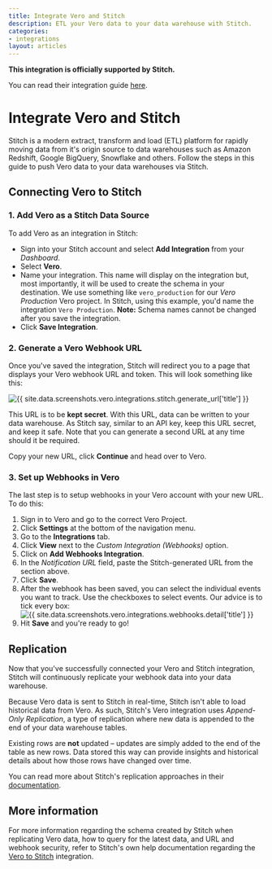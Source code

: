 ```yaml
---
title: Integrate Vero and Stitch 
description: ETL your Vero data to your data warehouse with Stitch.
categories:
- integrations
layout: articles
---
```


<div class="alert alert-success top-margin-medium bottom-margin-small">
  <p class="no-top-margin">
    <strong>This integration is officially supported by Stitch.</strong>
  </p>
  <p>
    You can read their integration guide <a href="{{site.data.links.integrations.stitch_help_doc}}">here</a>.
  </p>
</div>

# Integrate Vero and Stitch 

Stitch is a modern extract, transform and load (ETL) platform for rapidly moving data from it's origin source to data warehouses such as Amazon Redshift, Google BigQuery, Snowflake and others. Follow the steps in this guide to push Vero data to your data warehouses via Stitch.

## Connecting Vero to Stitch

### 1. Add Vero as a Stitch Data Source

To add Vero as an integration in Stitch:

- Sign into your Stitch account and select **Add Integration** from your _Dashboard_.
- Select **Vero**.
- Name your integration. This name will display on the integration but, most importantly, it will be used to create the schema in your destination. We use something like `vero_production` for our _Vero Production_ Vero project. In Stitch, using this example, you'd name the integration `Vero Production`. **Note:** Schema names cannot be changed after you save the integration.
- Click **Save Integration**.

### 2. Generate a Vero Webhook URL

Once you've saved the integration, Stitch will redirect you to a page that displays your Vero webhook URL and token. This will look something like this:

![{{ site.data.screenshots.vero.integrations.stitch.generate_url['title'] }}]({{site.data.screenshots.vero.integrations.stitch.generate_url['image']}}) 

This URL is to be **kept secret**. With this URL, data can be written to your data warehouse. As Stitch say, similar to an API key, keep this URL secret, and keep it safe. Note that you can generate a second URL at any time should it be required.

Copy your new URL, click **Continue** and head over to Vero.

### 3. Set up Webhooks in Vero

The last step is to setup webhooks in your Vero account with your new URL. To do this:

1. Sign in to Vero and go to the correct Vero Project.
2. Click **Settings** at the bottom of the navigation menu.
3. Go to the **Integrations** tab.
4. Click **View** next to the _Custom Integration (Webhooks)_ option.
5. Click on **Add Webhooks Integration**.
6. In the _Notification URL_ field, paste the Stitch-generated URL from the section above.
7. Click **Save**.
8. After the webhook has been saved, you can select the individual events you want to track. Use the checkboxes to select events. Our advice is to tick every box: ![{{ site.data.screenshots.vero.integrations.webhooks.detail['title'] }}]({{site.data.screenshots.vero.integrations.webhooks.detail['image']}}) 
9. Hit **Save** and you're ready to go!

## Replication

Now that you've successfully connected your Vero and Stitch integration, Stitch will continuously replicate your webhook data into your data warehouse.

Because Vero data is sent to Stitch in real-time, Stitch isn't able to load historical data from Vero. As such, Stitch's Vero integration uses _Append-Only Replication_, a type of replication where new data is appended to the end of your data warehouse tables. 

Existing rows are **not** updated – updates are simply added to the end of the table as new rows. Data stored this way can provide insights and historical details about how those rows have changed over time.

You can read more about Stitch's replication approaches in their [documentation]({{site.data.links.integrations.stitch_help_doc}}).

## More information

For more information regarding the schema created by Stitch when replicating Vero data, how to query for the latest data, and URL and webhook security, refer to Stitch's own help documentation regarding the [Vero to Stitch]({{site.data.links.integrations.stitch_help_doc}}) integration.
